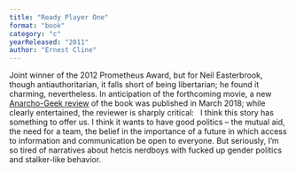 ```yaml
---
title: "Ready Player One"
format: "book"
category: "c"
yearReleased: "2011"
author: "Ernest Cline"
---
```

Joint winner of the 2012 Prometheus Award, but for Neil  Easterbrook, though antiauthoritarian, it falls short of being libertarian; he  found it charming, nevertheless. In anticipation of the forthcoming movie, a new <a href="http://www.anarchogeekreview.com/books/ready-for-player-one-to-not-be-a-hetcis-boy"> Anarcho-Geek review</a> of the book was published in March 2018; while clearly  entertained, the reviewer is sharply critical:
 
I think this story has something to offer us. I think it  wants to have good politics – the mutual aid, the need for a team, the belief in  the importance of a future in which access to information and communication be  open to everyone.
But seriously, I’m so tired of narratives about hetcis  nerdboys with fucked up gender politics and stalker-like behavior.